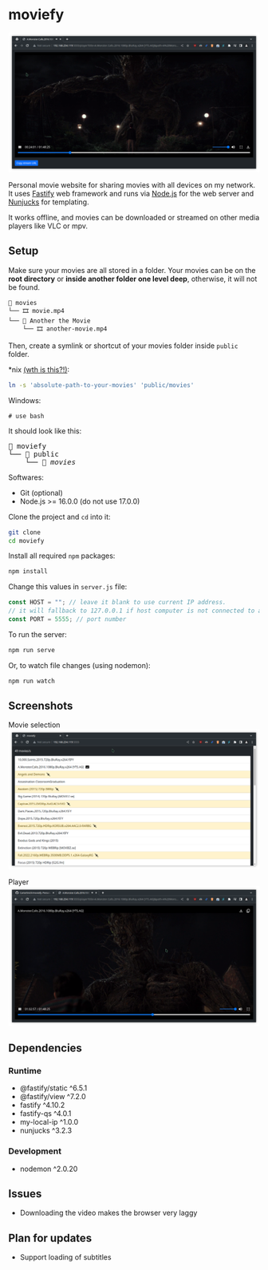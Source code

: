 # moviefy

![player](_git/preview.png)

Personal movie website for sharing movies with all devices on my network. It uses [Fastify](https://www.fastify.io/) web framework and runs via [Node.js](https://nodejs.org/en/) for the web server and [Nunjucks](https://mozilla.github.io/nunjucks/) for templating.

It works offline, and movies can be downloaded or streamed on other media players like VLC or mpv.

## Setup

Make sure your movies are all stored in a folder. Your movies can be on the **root directory** or **inside another folder one level deep**, otherwise, it will not be found.

```
📂 movies
└── 🎞️ movie.mp4
└── 📂 Another the Movie
    └── 🎞️ another-movie.mp4
```

Then, create a symlink or shortcut of your movies folder inside `public` folder.

\*nix [(wth is this?!)](https://en.wikipedia.org/wiki/Unix-like#cite_ref-jargonfile_UNasteriskX_2-0):

```sh
ln -s 'absolute-path-to-your-movies' 'public/movies'
```

Windows:

```batch
# use bash
```

It should look like this:

<pre>
📂 moviefy
└── 📂 public
    └── 🔗 <i>movies</i>
</pre>

Softwares:

- Git (optional)
- Node.js >= 16.0.0 (do not use 17.0.0)

Clone the project and `cd` into it:

```sh
git clone
cd moviefy
```

Install all required `npm` packages:

```sh
npm install
```

Change this values in `server.js` file:

```js
const HOST = ""; // leave it blank to use current IP address.
// it will fallback to 127.0.0.1 if host computer is not connected to a network
const PORT = 5555; // port number
```

To run the server:

```sh
npm run serve
```

Or, to watch file changes (using nodemon):

```sh
npm run watch
```

## Screenshots

Movie selection
![player](_git/movie-list.png)

Player
![player](_git/player.png)

## Dependencies

### Runtime

- @fastify/static ^6.5.1
- @fastify/view ^7.2.0
- fastify ^4.10.2
- fastify-qs ^4.0.1
- my-local-ip ^1.0.0
- nunjucks ^3.2.3

### Development

- nodemon ^2.0.20

## Issues

- Downloading the video makes the browser very laggy

## Plan for updates

- Support loading of subtitles
